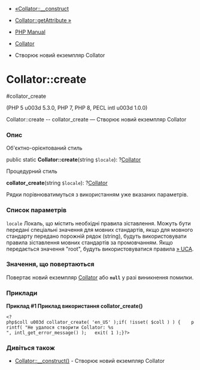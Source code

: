 - [«Collator::\_\_construct](collator.construct.md)
- [Collator::getAttribute »](collator.getattribute.md)

- [PHP Manual](index.md)
- [Collator](class.collator.md)
- Створює новий екземпляр Collator

# Collator::create

#collator_create

(PHP 5 u003d 5.3.0, PHP 7, PHP 8, PECL intl u003d 1.0.0)

Collator::create -- collator_create — Створює новий екземпляр Collator

### Опис

Об'єктно-орієнтований стиль

public static **Collator::create**(string `$locale`):
?[Collator](class.collator.md)

Процедурний стиль

**collator_create**(string `$locale`): ?[Collator](class.collator.md)

Рядки порівнюватимуться з використанням уже вказаних параметрів.

### Список параметрів

`locale`
Локаль, що містить необхідні правила зіставлення. Можуть бути
передані спеціальні значення для мовних стандартів, якщо для
мовного стандарту передано порожній рядок (string), будуть
використовувати правила зіставлення мовних стандартів за промовчанням.
Якщо передається значення "root", будуть використовуватися правила
[» UCA](http://www.unicode.org/reports/tr10/).

### Значення, що повертаються

Повертає новий екземпляр [Collator](class.collator.md) або
**`null`** у разі виникнення помилки.

### Приклади

**Приклад #1 Приклад використання **collator_create()****

` <?php$coll u003d collator_create( 'en_US' );if( !isset( $coll ) ) {    printf( "Не удалося створити Collator: %s
", intl_get_error_message() );   exit( 1 );}?> `

### Дивіться також

- [Collator::\_\_construct()](collator.construct.md) - Створює новий
екземпляр Collator
